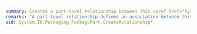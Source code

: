 ```yaml
---
summary: Creates a part-level relationship between this <xref href="System.IO.Packaging.PackagePart"></xref> to a specified target <xref href="System.IO.Packaging.PackagePart"></xref> or external resource.
remarks: "A part-level relationship defines an association between this part and a target part or resource.  A part-level relationship can be one of two forms.  \n  \n-   Between a source <xref:System.IO.Packaging.PackagePart> to a target <xref:System.IO.Packaging.PackagePart> inside the <xref:System.IO.Packaging.Package>.  \n  \n-   Between a source <xref:System.IO.Packaging.PackagePart> to a target resource outside the package.  \n  \n In a part-relationship the source part is considered the \"owner\" of the relationship.  When the source part is deleted, all the relationships owned by the part are also deleted.  The process of creating or deleting the relationship does not physically alter the target part or resource in any way.  \n  \n The <xref:System.IO.Packaging.PackagePart.CreateRelationship%2A> method does not physically change either the source part, or the target part or resource in any way.  \n  \n The target of a relationship cannot be another relationship.  \n  \n For more information about package relationships see section 1.3 of the *Open Packaging Conventions (OPC)* specification available for download at [http://go.microsoft.com/fwlink/?LinkID=71255](http://go.microsoft.com/fwlink/?LinkID=71255).  \n  \n For more information about XPS documents see the *Open XML Paper Specification (XPS)* available for download at [http://go.microsoft.com/fwlink/?LinkID=67000](http://go.microsoft.com/fwlink/?LinkID=67000)."
uid: System.IO.Packaging.PackagePart.CreateRelationship*
---
```

